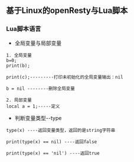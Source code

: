 ##  基于Linux的openResty与Lua脚本

### Lua脚本语言

* 全局变量与局部变量
```
1. 全局变量
b=0;
print(b);

print(c);---------打印未初始化的全局变量输出：nil

b = nil --------删除全局变量

2. 局部变量
local a = 1;-----定义
```
* 判断变量类型--type
```
type(x) ----返回变量类型，返回的是string字符串

print(type(x) == nil) ----返回false

print(type(x) == 'nil') ----返回true
```
